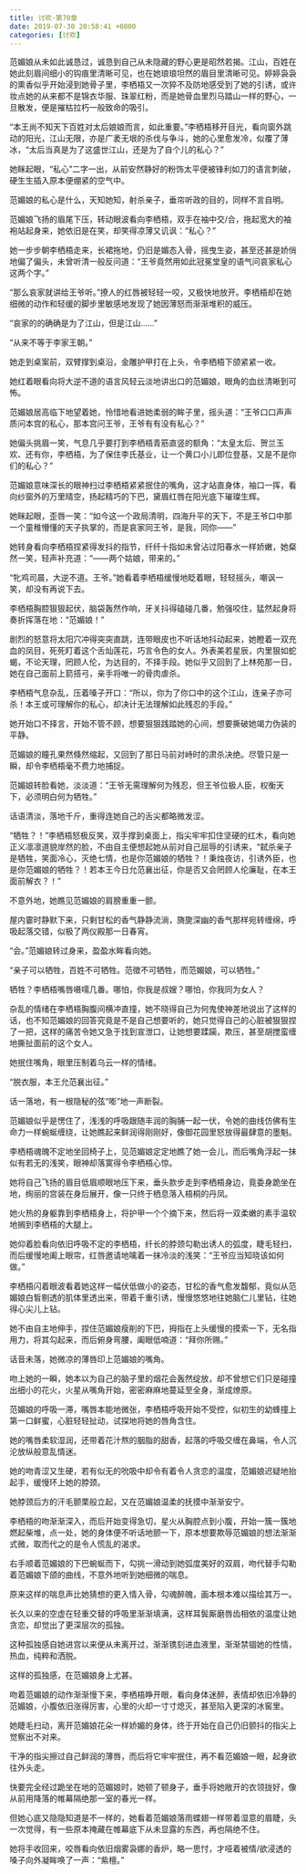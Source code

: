 ```yaml
---
title: 讨欢-第70章
date: 2019-07-30 20:58:41 +0800
categories: [讨欢]
---
```


范媚娘从未如此诚恳过，诚恳到自己从未隐藏的野心更是昭然若揭。江山，百姓在她此刻眉间细小的钩痕里清晰可见，也在她琅琅坦然的眉目里清晰可见。婷婷袅袅的熏香似乎开始浸到她骨子里，李栖梧又一次猝不及防地感受到了她的引诱，或许妆点她的从来都不是锦衣华服、珠翠红粉，而是她骨血里烈马踏山一样的野心，一旦散发，便是摧枯拉朽一般致命的吸引。

“本王尚不知天下百姓对太后娘娘而言，如此重要。”李栖梧移开目光，看向窗外跳动的阳光，江山无限，亦是广袤无垠的杀伐与争斗，她的心里愈发冷，似覆了薄冰，“太后当真是为了这盛世江山，还是为了自个儿的私心？”

她眯起眼，“私心”二字一出，从前安然静好的粉饰太平便被锋利如刀的语言刺破，硬生生插入原本便绷紧的空气中。

范媚娘的私心是什么，天知她知，射杀亲子，垂帘听政的目的，同样不言自明。

范媚娘飞扬的眉尾下压，转动眼波看向李栖梧，双手在袖中交/合，拖起宽大的袖袍站起身来，她依旧是在笑，却笑得凉薄又讥讽：“私心？”

她一步步朝李栖梧走来，长裙拖地，仍旧是媚态入骨，摇曳生姿，甚至还甚是娇俏地偏了偏头，未曾听清一般反问道：“王爷竟然用如此冠冕堂皇的语气问哀家私心这两个字。”

“那么哀家就讲给王爷听。”撩人的红唇被轻轻一咬，又极快地放开。李栖梧却在她细微的动作和轻缓的脚步里敏感地发现了她因薄怒而渐渐堆积的威压。

“哀家的的确确是为了江山，但是江山……”

“从来不等于李家王朝。”

她走到桌案前，双臂撑到桌沿，金雕护甲打在上头，令李栖梧下颌紧紧一收。

她红着眼看向将大逆不道的语言风轻云淡地讲出口的范媚娘，眼角的血丝清晰到可怖。

范媚娘居高临下地望着她，怜惜地看进她柔弱的眸子里，摇头道：“王爷口口声声质问本宫的私心，那本宫问王爷，王爷有有没有私心？”

她偏头挑眉一笑，气息几乎要打到李栖梧青筋直竖的额角：“太皇太后、贺兰玉欢、还有你，李栖梧，为了保住李氏基业，让一个黄口小儿即位登基，又是不是你们的私心？”

范媚娘意味深长的眼神扫过李栖梧紧紧抿住的嘴角，这才站直身体，袖口一挥，看向纱窗外的万里晴空，扬起精巧的下巴，黛眉红唇在阳光底下璀璨生辉。

她眯起眼，歪唇一笑：“如今这一个政局清明，四海升平的天下，不是王爷口中那一个童稚懵懂的天子执掌的，而是哀家同王爷，是我，同你——”

她转身看向李栖梧捏紧得发抖的指节，纤纤十指如未曾沾过阳春水一样娇嫩，她粲然一笑，轻声补充道：“——两个姑娘，带来的。”

“牝鸡司晨，大逆不道。王爷。”她看着李栖梧缓慢地眨着眼，轻轻摇头，嘲讽一笑，却没有再说下去。

李栖梧胸腔狠狠起伏，脑袋轰然作响，牙关抖得磕碰几番，勉强咬住，猛然起身将奏折挥落在地：“范媚娘！”

剧烈的怒意将太阳穴冲得突突直跳，连带眼皮也不听话地抖动起来，她瞪着一双充血的凤目，死死盯着这个舌灿莲花，巧言令色的女人。外表美若星辰，内里狠如蛇蝎，不论天理，罔顾人伦，为达目的，不择手段。她似乎又回到了上林苑那一日，她在自己面前上箭搭弓，亲手将唯一的骨肉虐杀。

李栖梧气息杂乱，压着嗓子开口：“所以，你为了你口中的这个江山，连亲子亦可杀！本王或可理解你的私心，却决计无法理解如此残忍的手段。”

她开始口不择言，开始不管不顾，想要狠狠践踏她的心间，想要撕破她竭力伪装的平静。

范媚娘的瞳孔果然倏然缩起，又回到了那日马前对峙时的肃杀决绝。尽管只是一瞬，却令李栖梧毫不费力地捕捉。

范媚娘转脸看她，淡淡道：“王爷无需理解何为残忍，但王爷位极人臣，权衡天下，必须明白何为牺牲。”

话语清淡，落地千斤，重得连她自己的舌尖都略微发涩。

“牺牲？！”李栖梧怒极反笑，双手撑到桌面上，指尖牢牢扣住坚硬的红木，看向她正义凛凛道貌岸然的脸，不由自主便想起她从前对自己屈辱的引诱来，“弑杀亲子是牺牲，笑面冷心，灭绝七情，也是你范媚娘的牺牲？！秉烛夜访，引诱外臣，也是你范媚娘的牺牲？！若本王今日允范襄出征，你是否又会罔顾人伦廉耻，在本王面前解衣？！”

不意外地，她瞧见范媚娘的肩膀重重一颤。

屋内霎时静默下来，只剩甘松的香气静静流淌，旖旎深幽的香气那样宛转缠绵，呼吸起落交错，似极了两仪殿那一日春宵。

“会。”范媚娘转过身来，盈盈水眸看向她。

“亲子可以牺牲，百姓不可牺牲。范徵不可牺牲，而范媚娘，可以牺牲。”

牺牲？李栖梧嘴唇嗫嚅几番。哪怕，你我是叔嫂？哪怕，你我同为女人？

杂乱的情绪在李栖梧胸腹间横冲直撞，她不晓得自己为何鬼使神差地说出了这样的话，也不知范媚娘的回答究竟是不是自己想要听的，她只觉得自己的心脏被狠狠捏了一把，这样的痛苦令她又急于找到宣泄口，让她想要蹂躏，欺压，甚至胡搅蛮缠地撕扯面前的这个女人。

她抿住嘴角，眼里压制着乌云一样的情绪。

“脱衣服，本王允范襄出征。”

话一落地，有一根隐秘的弦“嘭”地一声断裂。

范媚娘似乎是愣住了，浅浅的呼吸跟随丰润的胸脯一起一伏，令她的曲线仿佛有生命力一样蜿蜒缠绕，让她瞧起来鲜润得刚刚好，像御花园里怒放得最肆意的墨魁。

李栖梧魂魄不定地坐回椅子上，见范媚娘定定地瞧了她一会儿，而后嘴角浮起一抹似有若无的浅笑，眼神却落寞得令李栖梧心惊。

她将自己飞扬的眉目低眉顺眼地压下来，垂头款步走到李栖梧身边，竟委身跪坐在地，绚丽的宫装在身后展开，像一只终于栖息落入梧桐的丹凤。

她火热的身躯靠到李栖梧身上，将护甲一个个摘下来，然后将一双柔嫩的素手温软地搁到李栖梧的大腿上。

她仰着脸看向依旧呼吸不定的李栖梧，纤长的脖颈勾勒出诱人的弧度，睫毛轻扫，而后缓慢地阖上眼帘，红唇邀请地噙着一抹冷淡的浅笑：“王爷应当知晓该如何做。”

李栖梧闪着眼波看着她这样一幅伏低做小的姿态，甘松的香气愈发馥郁，竟似从范媚娘白皙剔透的肌体里透出来，带着千重引诱，慢慢悠悠地往她脑仁儿里钻，往她得心尖儿上钻。

她不由自主地伸手，捏住范媚娘瘦削的下巴，拇指在上头缓慢的摸索一下，无名指用力，将其勾起来，而后俯身弯腰，阖眼低喃道：“拜你所赐。”

话音未落，她微凉的薄唇印上范媚娘的嘴角。

吻上她的一瞬，她本以为自己的脑子里的烟花会轰然绽放，却不曾想它们只是碰撞出细小的花火，火星从嘴角开始，密密麻麻地蔓延至全身，渐成燎原。

范媚娘的呼吸一滞，嘴唇本能地微张，李栖梧呼吸开始不受控，似初生的幼蜂撞上第一口鲜蜜，心脏轻轻扯动，试探地将她的唇角含住。

她的嘴唇柔软湿润，还带着花汁熬的胭脂的甜香，起落的呼吸交缠在鼻端，令人沉沦放纵般意乱情迷。

她的吻青涩又生硬，若有似无的吮吸中却令有着令人贪恋的温度，范媚娘迟疑地抬起手，缓慢环上她的脖颈。

她脖颈后方的汗毛颤栗般立起，又在范媚娘温柔的抚摸中渐渐安宁。

李栖梧的吻渐渐深入，而后开始变得急切，星火从胸腔点到小腹，开始一簇一簇地燃起柴堆，点一处，她的身体便不听话地颤一下，原本想要欺辱范媚娘的想法渐渐式微，取而代之的是令人慌乱的渴求。

右手顺着范媚娘的下巴蜿蜒而下，勾挑一滑动到她弧度美好的双肩，吻代替手勾勒着范媚娘下颌的曲线，不意外地听到她细微的喘息。

原来这样的喘息声比她猜想的更入情入骨，勾魂醉魄，画本根本难以描绘其万一。

长久以来的空虚在轻重交替的呼吸里渐渐填满，这样耳鬓厮磨唇齿相依的温度让她贪恋，却觉出了更深层次的孤独。

这种孤独感自她进宫以来便从未离开过，渐渐镌刻进血液里，渐渐禁锢她的性情，热血，纯粹和洒脱。

这样的孤独感，在范媚娘身上尤甚。

吻着范媚娘的动作渐渐慢下来，李栖梧睁开眼，看向身体迷醉，表情却依旧冷静的范媚娘，小腹依旧涨得厉害，心里的火却一寸寸熄灭，甚至陷入更深的冰窖里。

她睫毛扫动，离开范媚娘花朵一样娇媚的身体，终于开始在自己仍旧颤抖的指尖上觉察出不对来。

干净的指尖擦过自己鲜润的薄唇，而后将它牢牢抿住，再不看范媚娘一眼，起身欲往外头走。

快要完全经过跪坐在地的范媚娘时，她顿了顿身子，垂手将她敞开的衣领拢好，像从前用降落的帷幕隔绝那一室的春光一样。

但她心底又隐隐知道是不一样的，她看着范媚娘落雨蝶翅一样带着湿意的眉睫，头一次觉得，有一些原本掩藏在帷幕底下从未显露的东西，再也隔绝不住。

她将手收回来，咬唇看向依旧烟雾袅娜的香炉，略一思忖，才哑着被情/欲浸透的嗓子向外凝眸唤了一声：“紫檀。”


